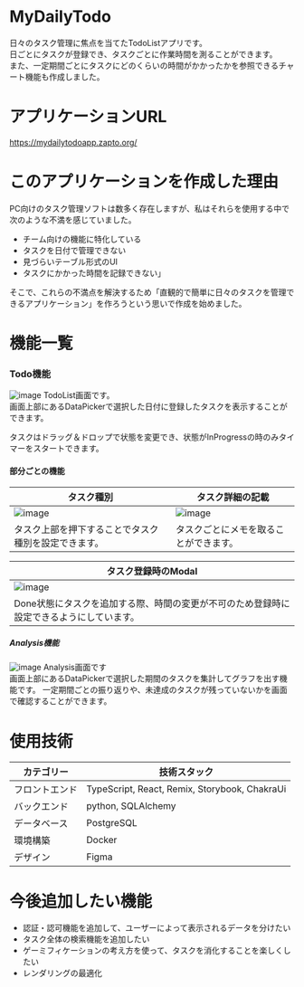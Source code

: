 # MyDailyTodo
日々のタスク管理に焦点を当てたTodoListアプリです。<br />
日ごとにタスクが登録でき、タスクごとに作業時間を測ることができます。<br />
また、一定期間ごとにタスクにどのくらいの時間がかかったかを参照できるチャート機能も作成しました。

# アプリケーションURL
https://mydailytodoapp.zapto.org/

# このアプリケーションを作成した理由
PC向けのタスク管理ソフトは数多く存在しますが、私はそれらを使用する中で次のような不満を感じていました。<br />
- チーム向けの機能に特化している
- タスクを日付で管理できない
- 見づらいテーブル形式のUI
- タスクにかかった時間を記録できない」

そこで、これらの不満点を解決するため「直観的で簡単に日々のタスクを管理できるアプリケーション」を作ろうという思いで作成を始めました。

# 機能一覧
### Todo機能
![image](https://github.com/user-attachments/assets/6cfa6f6b-f57f-45b3-8ee3-6fef52766f7d)
TodoList画面です。<br />
画面上部にあるDataPickerで選択した日付に登録したタスクを表示することができます。

タスクはドラッグ＆ドロップで状態を変更でき、状態がInProgressの時のみタイマーをスタートできます。

#### 部分ごとの機能
| タスク種別 | タスク詳細の記載 |
| ---- | ---- |
| ![image](https://github.com/user-attachments/assets/782e30d9-d784-4ff3-a689-ceab927f2e90) |![image](https://github.com/user-attachments/assets/846abc64-fd13-42e8-ab8b-903a54dbdfd8) |
| タスク上部を押下することでタスク種別を設定できます。| タスクごとにメモを取ることができます。 |

| タスク登録時のModal|
| ---- |
| ![image](https://github.com/user-attachments/assets/5caa0b05-72e2-4d83-8c7c-962ab35714ae) |
| Done状態にタスクを追加する際、時間の変更が不可のため登録時に設定できるようにしています。 |

##### Analysis機能
![image](https://github.com/user-attachments/assets/d161bc29-2c5b-4866-ba3f-ed40dace52c5)
Analysis画面です<br />
画面上部にあるDataPickerで選択した期間のタスクを集計してグラフを出す機能です。
一定期間ごとの振り返りや、未達成のタスクが残っていないかを画面で確認することができます。

# 使用技術
| カテゴリー | 技術スタック |
| ---- | ---- |
|フロントエンド|TypeScript, React, Remix, Storybook, ChakraUi|
|バックエンド|python, SQLAlchemy|
|データベース|PostgreSQL|
|環境構築| Docker|
|デザイン| Figma|

# 今後追加したい機能
- 認証・認可機能を追加して、ユーザーによって表示されるデータを分けたい
- タスク全体の検索機能を追加したい
- ゲーミフィケーションの考え方を使って、タスクを消化することを楽しくしたい
- レンダリングの最適化
